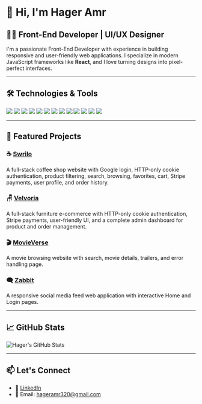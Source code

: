 
# 👋 Hi, I'm Hager Amr

## 👩‍💻 Front-End Developer | UI/UX Designer

I'm a passionate Front-End Developer with experience in building responsive and user-friendly web applications. I specialize in modern JavaScript frameworks like **React**, and I love turning designs into pixel-perfect interfaces.

---

## 🛠️ Technologies & Tools

<p align="left">
  <img src="https://img.shields.io/badge/JavaScript-F7DF1E?style=for-the-badge&logo=javascript&logoColor=black" />
  <img src="https://img.shields.io/badge/TypeScript-3178C6?style=for-the-badge&logo=typescript&logoColor=white" />
  <img src="https://img.shields.io/badge/HTML5-E34F26?style=for-the-badge&logo=html5&logoColor=white" />
  <img src="https://img.shields.io/badge/CSS3-1572B6?style=for-the-badge&logo=css3&logoColor=white" />
  <img src="https://img.shields.io/badge/React-20232a?style=for-the-badge&logo=react&logoColor=61dafb" />
  <img src="https://img.shields.io/badge/Next.js-000000?style=for-the-badge&logo=next.js&logoColor=white" />
  <img src="https://img.shields.io/badge/Tailwind_CSS-38B2AC?style=for-the-badge&logo=tailwind-css&logoColor=white" />
  <img src="https://img.shields.io/badge/SASS-hotpink?style=for-the-badge&logo=sass&logoColor=white" />
  <img src="https://img.shields.io/badge/Material--UI-0081CB?style=for-the-badge&logo=mui&logoColor=white" />
  <img src="https://img.shields.io/badge/Figma-F24E1E?style=for-the-badge&logo=figma&logoColor=white" />
  <img src="https://img.shields.io/badge/Adobe_Photoshop-31A8FF?style=for-the-badge&logo=adobe-photoshop&logoColor=white" />
  <img src="https://img.shields.io/badge/Git-F05032?style=for-the-badge&logo=git&logoColor=white" />
  <img src="https://img.shields.io/badge/GitHub-181717?style=for-the-badge&logo=github&logoColor=white" />
</p>

---

## 📂 Featured Projects

### ☕ [Swrilo](https://swirlo.netlify.app/)
A full-stack coffee shop website with Google login, HTTP-only cookie authentication, product filtering, search, browsing, favorites, cart, Stripe payments, user profile, and order history.

### 🪑 [Velvoria](https://velvoria.netlify.app/home)
A full-stack furniture e-commerce with HTTP-only cookie authentication, Stripe payments, user-friendly UI, and a complete admin dashboard for product and order management.

### 🎬 [MovieVerse](https://movieverseonline.netlify.app/)
A movie browsing website with search, movie details, trailers, and error handling page.

### 🗨️ [Zabbit](https://zabbit.netlify.app/)
A responsive social media feed web application with interactive Home and Login pages.

---

## 📈 GitHub Stats

![Hager's GitHub Stats](https://github-readme-stats.vercel.app/api?username=hager13203&show_icons=true&theme=react)

---

## 📫 Let's Connect

- 💼 [LinkedIn](https://www.linkedin.com/in/hager-amr/)
- 📧 Email: hageramr320@gmail.com
